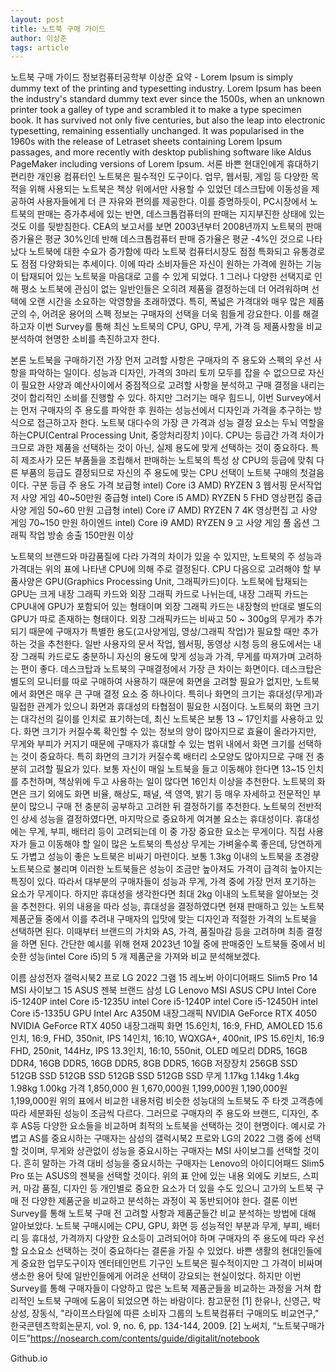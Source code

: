 ```yaml
---
layout: post
title: 노트북 구매 가이드
author: 이상준
tags: article
---
```


노트북 구매 가이드
정보컴퓨터공학부 이상준
요약 - Lorem Ipsum is simply dummy text of the printing and typesetting industry. Lorem Ipsum has been the industry's standard dummy text ever since the 1500s, when an unknown printer took a galley of type and scrambled it to make a type specimen book. It has survived not only five centuries, but also the leap into electronic typesetting, remaining essentially unchanged. It was popularised in the 1960s with the release of Letraset sheets containing Lorem Ipsum passages, and more recently with desktop publishing software like Aldus PageMaker including versions of Lorem Ipsum.
서론
 바쁜 현대인에게 휴대하기 편리한 개인용 컴퓨터인 노트북은 필수적인 도구이다. 업무, 웹서핑, 게임 등 다양한 목적을 위해 사용되는 노트북은 책상 위에서만 사용할 수 있었던 데스크탑에 이동성을 제공하여 사용자들에게 더 큰 자유와 편의를 제공한다. 이를 증명하듯이, PC시장에서 노트북의 판매는 증가추세에 있는 반면, 데스크톱컴퓨터의 판매는 지지부진한 상태에 있는 것도 이를 뒷받침한다. CEA의 보고서를 보면 2003년부터 2008년까지 노트북의 판매 증가율은 평균 30%인데 반해 데스크톱컴퓨터 판매 증가율은 평균 -4%인 것으로 나타났다 
노트북에 대한 수요가 증가함에 따라 노트북 컴퓨터시장도 점점 특화되고 유통경로도 점점 다양화되는 추세이다.  이에 따라 소비자들은 자신이 원하는 가격에 원하는 기능이 탑재되어 있는 노트북을 마음대로 고를 수 있게 되었다. 1 그러나 다양한 선택지로 인해 평소 노트북에 관심이 없는 일반인들은 오히려 제품을 결정하는데 더 어려워하며 선택에 오랜 시간을 소요하는 악영향을 초래하였다. 특히, 폭넓은 가격대와 매우 많은 제품군의 수, 어려운 용어의 스펙 정보는 구매자의 선택을 더욱 힘들게 강요한다.
 이를 해결하고자 이번 Survey를 통해 최신 노트북의 CPU, GPU, 무게, 가격 등 제품사항을 비교 분석하여 현명한 소비를 촉진하고자 한다. 

본론
 노트북을 구매하기전 가장 먼저 고려할 사항은 구매자의 주 용도와 스펙의 우선 사항을 파악하는 일이다. 성능과 디자인, 가격의 3마리 토끼 모두를 잡을 수 없으므로 자신이 필요한 사양과 예산사이에서 중점적으로 고려할 사항을 분석하고 구매 결정을 내리는 것이 합리적인 소비를 진행할 수 있다. 하지만 그러기는 매우 힘드니, 이번 Survey에서는 먼저 구매자의 주 용도를 파악한 후 원하는 성능선에서 디자인과 가격을 추구하는 방식으로 접근하고자 한다.
 노트북 대다수의 가장 큰 가격과 성능 결정 요소는 두뇌 역할을 하는CPU(Central Processing Unit, 중앙처리장치 )이다. CPU는 등급간 가격 차이가 크므로 과한 제품을 선택하는 것이 아닌, 실제 용도에 맞게 선택하는 것이 중요하다. 특히 제조사가 모든 부품들을 조립해서 판매하는 노트북의 특성 상 CPU의 등급에 맞춰 다른 부품의 등급도 결정되므로 자신의 주 용도에 맞는 CPU 선택이 노트북 구매의 첫걸음이다.
구분	등급	주 용도	가격
보급형	intel) Core i3
AMD) RYZEN 3	웹서핑
문서작업
저 사양 게임	40~50만원
중급형	intel) Core i5
AMD) RYZEN 5	FHD 영상편집
중급사양 게임	50~60 만원
고급형	intel) Core i7
AMD) RYZEN 7	4K 영상편집
고 사양 게임	70~150 만원
하이엔드	intel) Core i9
AMD) RYZEN 9	고 사양 게임 풀 옵션
그래픽 작업
방송 송출	150만원 이상
 
노트북의 브랜드와 마감품질에 다라 가격의 차이가 있을 수 있지만, 노트북의 주 성능과 가격대는 위의 표에 나타낸 CPU에 의해 주로 결정된다. 
 CPU 다음으로 고려해야 할 부품사양은 GPU(Graphics Processing Unit, 그래픽카드)이다. 노트북에 탑재되는 GPU는 크게 내장 그래픽 카드와 외장 그래픽 카드로 나뉘는데, 내장 그래픽 카드는 CPU내에 GPU가 포함되어 있는 형태이며 외장 그래픽 카드는 내장형의 반대로 별도의 GPU가 따로 존재하는 형태이다. 외장 그래픽카드는 비싸고 50 ~ 300g의 무게가 추가되기 때문에 구매자가 특별한 용도(고사양게임, 영상/그래픽 작업)가 필요할 때만 추가하는 것을 추천한다. 일반 사용자의 문서 작업, 웹서핑, 동영상 시청 등의 용도에서는 내장 그래픽 카드로도 충분하니 자신의 용도에 맞게 성능과 가격, 무게를 따져가며 고려하는 편이 좋다.
 데스크탑과 노트북의 구매결정에서 가장 큰 차이는 화면이다. 데스크탑은 별도의 모니터를 따로 구매하여 사용하기 때문에 화면을 고려할 필요가 없지만, 노트북에서 화면은 매우 큰 구매 결정 요소 중 하나이다.  특히나 화면의 크기는 휴대성(무게)과 밀접한 관계가 있으니 화면과 휴대성의 타협점이 필요한 시점이다. 노트북의 화면 크기는 대각선의 길이를 인치로 표기하는데, 최신 노트북은 보통 13 ~ 17인치를 사용하고 있다. 화면 크기가 커질수록 확인할 수 있는 정보의 양이 많아지므로 효율이 올라가지만, 무게와 부피가 커지기 때문에 구매자가 휴대할 수 있는 범위 내에서 화면 크기를 선택하는 것이 중요하다. 특히 화면의 크기가 커질수록 배터리 소모양도 많아지므로 구매 전 충분히 고려할 필요가 있다. 보통 자신이 매일 노트북을 들고 이동해야 한다면 13~15 인치를 추천하며, 책상위에 두고 사용하는 일이 많다면 16인치 이상을 추천한다. 노트북의 화면은 크기 외에도 화면 비율, 해상도, 패널, 색 영역, 밝기 등 매우 자세하고 전문적인 부분이 많으니 구매 전 충분히 공부하고 고려한 뒤 결정하기를 추천한다.
 노트북의 전반적인 상세 성능을 결정하였다면, 마지막으로 중요하게 여겨볼 요소는 휴대성이다. 휴대성에는 무게, 부피, 배터리 등이 고려되는데 이 중 가장 중요한 요소는 무게이다. 직접 사용자가 들고 이동해야 할 일이 많은 노트북의 특성상 무게는 가벼울수록 좋은데, 당연하게도 가볍고 성능이 좋은 노트북은 비싸기 마련이다. 보통 1.3kg 이내의 노트북을 초경량 노트북으로 불리며 이러한 노트북들은 성능이 조금만 높아져도 가격이 급격히 높아지는 특징이 있다. 따라서 대부분의 구매자들이 성능과 무게, 가격 중에 가장 먼저 포기하는 요소가 무게이다. 하지만 휴대성을 생각한다면 최대 2kg 이내의 노트북을 알아보는 것을 추천한다.
위의 내용을 따라 성능, 휴대성을 결정하였다면 현재 판매하고 있는 노트북 제품군들 중에서 이를 추려내 구매자의 입맛에 맞는 디자인과 적절한 가격의 노트북을 선택하면 된다. 이때부터 브랜드의 가치와 AS, 가격, 품질마감 등을 고려하며 최종 결정을 하면 된다. 간단한 예시를 위해 현재 2023년 10월 중에 판매중인 노트북들 중에서 비슷한 성능(intel Core i5)의 5 개 제품군을 가져와 비교 분석해보겠다.

이름	삼성전자 갤럭시북2 프로	LG 2022 그램 15	레노버 아이디어패드 Slim5 Pro 14	MSI 사이보그 15	ASUS 젠북 
브랜드	삼성	LG	Lenovo	MSI	ASUS
CPU	Intel Core i5-1240P	intel Core i5-1235U	intel Core i5-1240P	intel Core i5-12450H	intel Core i5-1335U
GPU	Intel Arc A350M	내장그래픽	NVIDIA GeForce RTX 4050	NVIDIA GeForce RTX 4050	내장그래픽
화면	15.6인치, 16:9, FHD, AMOLED	15.6인치, 16:9, FHD, 350nit, IPS	14인치, 16:10, WQXGA+, 400nit, IPS	15.6인치, 16:9 FHD, 250nit, 144Hz, IPS	13.3인치, 16:10, 550nit, OLED
메모리	DDR5, 16GB	DDR4, 16GB	DDR5, 16GB	DDR5, 8GB	DDR5, 16GB
저장장치	256GB SSD	512GB SSD	512GB SSD	512GB SSD	512GB SSD
무게	1.17kg	1.14kg	1.4kg	1.98kg	1.00kg
가격	1,850,000 원	1,670,000원	1,199,000원	1,190,000원	1,199,000원
위의 표에서 비교한 내용처럼 비슷한 성능대의 노트북도 주 타겟 고객층에 따라 세분화된 성능이 조금씩 다르다. 그러므로 구매자의 주 용도와 브랜드, 디자인, 추후 AS등 다양한 요소들을 비교하며 최적의 노트북을 선택하는 것이 현명이다. 예시로 가볍고 AS를 중요시하는 구매자는 삼성의 갤럭시북2 프로와 LG의 2022 그램 중에 선택할 것이며, 무게와 상관없이 성능을 중요시하는 구매자는 MSI 사이보그를 선택할 것이다. 흔히 말하는 가격 대비 성능을 중요시하는 구매자는 Lenovo의 아이디어패드 Slim5 Pro 또는 ASUS의 젠북을 선택할 것이다. 위의 표 안에 있는 내용 외에도 키보드, 스피커, 마감 품질, 디자인 등 개인별로 중요한 요소가 더 있을 수도 있으니 고가의 노트북 구매 전 다양한 제품군을 비교하고 분석하는 과정이 꼭 동반되어야 한다.
결론
 이번 Survey를 통해 노트북 구매 전 고려할 사항과 제품군들간 비교 분석하는 방법에 대해 알아보았다.  노트북 구매시에는 CPU, GPU, 화면 등 성능적인 부분과 무게, 부피, 배터리 등 휴대성, 가격까지 다양한 요소등이 고려되어야 하며 구매자의 주 용도에 따라 우선할 요소요소 선택하는 것이 중요하다는 결론을 가질 수 있었다.
 바쁜 생활의 현대인들에게 중요한 업무도구이자 엔터테인먼트 기구인 노트북은 필수적이지만 그 가격이 비싸며 생소한 용어 탓에 일반인들에게 어려운 선택이 강요되는 현실이었다. 하지만 이번 Survey를 통해 구매자들이 다양하고 많은 노트북 제품군들을 비교하는 과정을 거쳐 합리적인 노트북 구매에 도움이 되었으면 하는 바람이다.
참고문헌
[1] 한유나, 신영근, 박상성, 장동식, "라이프스타일에 따른 소비자 그룹의 노트북컴퓨터 구매의도 비교연구," 한국콘텐츠학회논문지, vol. 9, no. 6, pp. 134-144, 2009.
[2] 노써치, “노트북구매가이드”https://nosearch.com/contents/guide/digitalit/notebook

Github.io
